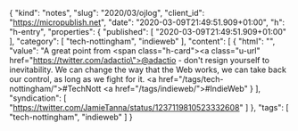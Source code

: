 {
  "kind": "notes",
  "slug": "2020/03/ojlog",
  "client_id": "https://micropublish.net",
  "date": "2020-03-09T21:49:51.909+01:00",
  "h": "h-entry",
  "properties": {
    "published": [
      "2020-03-09T21:49:51.909+01:00"
    ],
    "category": [
      "tech-nottingham",
      "indieweb"
    ],
    "content": [
      {
        "html": "",
        "value": "A great point from <span class=\"h-card\"><a class=\"u-url\" href=\"https://twitter.com/adactio\">@adactio</a></span> - don't resign yourself to inevitability. We can change the way that the Web works, we can take back our control, as long as we fight for it. <a href=\"/tags/tech-nottingham/\">#TechNott</a> <a href=\"/tags/indieweb/\">#IndieWeb</a>"
      }
    ],
    "syndication": [
      "https://twitter.com/JamieTanna/status/1237119810523332608"
    ]
  },
  "tags": [
    "tech-nottingham",
    "indieweb"
  ]
}
